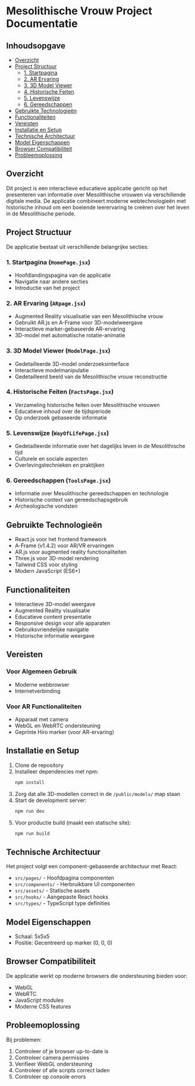 # Mesolithische Vrouw Project Documentatie

## Inhoudsopgave
- [Overzicht](#overzicht)
- [Project Structuur](#project-structuur)
  - [1. Startpagina](#1-startpagina)
  - [2. AR Ervaring](#2-ar-ervaring)
  - [3. 3D Model Viewer](#3-3d-model-viewer)
  - [4. Historische Feiten](#4-historische-feiten)
  - [5. Levenswijze](#5-levenswijze)
  - [6. Gereedschappen](#6-gereedschappen)
- [Gebruikte Technologieën](#gebruikte-technologieën)
- [Functionaliteiten](#functionaliteiten)
- [Vereisten](#vereisten)
- [Installatie en Setup](#installatie-en-setup)
- [Technische Architectuur](#technische-architectuur)
- [Model Eigenschappen](#model-eigenschappen)
- [Browser Compatibiliteit](#browser-compatibiliteit)
- [Probleemoplossing](#probleemoplossing)

## Overzicht
Dit project is een interactieve educatieve applicatie gericht op het presenteren van informatie over Mesolithische vrouwen via verschillende digitale media. De applicatie combineert moderne webtechnologieën met historische inhoud om een boeiende leerervaring te creëren over het leven in de Mesolithische periode.

## Project Structuur
De applicatie bestaat uit verschillende belangrijke secties:

### 1. Startpagina (`HomePage.jsx`)
- Hoofdlandingspagina van de applicatie
- Navigatie naar andere secties
- Introductie van het project

### 2. AR Ervaring (`ARpage.jsx`)
- Augmented Reality visualisatie van een Mesolithische vrouw
- Gebruikt AR.js en A-Frame voor 3D-modelweergave
- Interactieve marker-gebaseerde AR-ervaring
- 3D-model met automatische rotatie-animatie

### 3. 3D Model Viewer (`ModelPage.jsx`)
- Gedetailleerde 3D-model onderzoeksinterface
- Interactieve modelmanipulatie
- Gedetailleerd beeld van de Mesolithische vrouw reconstructie

### 4. Historische Feiten (`FactsPage.jsx`)
- Verzameling historische feiten over Mesolithische vrouwen
- Educatieve inhoud over de tijdsperiode
- Op onderzoek gebaseerde informatie

### 5. Levenswijze (`WayOfLifePage.jsx`)
- Gedetailleerde informatie over het dagelijks leven in de Mesolithische tijd
- Culturele en sociale aspecten
- Overlevingstechnieken en praktijken

### 6. Gereedschappen (`ToolsPage.jsx`)
- Informatie over Mesolithische gereedschappen en technologie
- Historische context van gereedschapsgebruik
- Archeologische vondsten

## Gebruikte Technologieën
- React.js voor het frontend framework
- A-Frame (v1.4.2) voor AR/VR ervaringen
- AR.js voor augmented reality functionaliteiten
- Three.js voor 3D-model rendering
- Tailwind CSS voor styling
- Modern JavaScript (ES6+)

## Functionaliteiten
- Interactieve 3D-model weergave
- Augmented Reality visualisatie
- Educatieve content presentatie
- Responsive design voor alle apparaten
- Gebruiksvriendelijke navigatie
- Historische informatie weergave

## Vereisten
### Voor Algemeen Gebruik
- Moderne webbrowser
- Internetverbinding

### Voor AR Functionaliteiten
- Apparaat met camera
- WebGL en WebRTC ondersteuning
- Geprinte Hiro marker (voor AR-ervaring)

## Installatie en Setup
1. Clone de repository
2. Installeer dependencies met npm:
   ```bash
   npm install
   ```
3. Zorg dat alle 3D-modellen correct in de `/public/models/` map staan
4. Start de development server:
   ```bash
   npm run dev
   ```
5. Voor productie build (maakt een statische site):
   ```bash
   npm run build
   ```

## Technische Architectuur
Het project volgt een component-gebaseerde architectuur met React:
- `src/pages/` - Hoofdpagina componenten
- `src/components/` - Herbruikbare UI componenten
- `src/assets/` - Statische assets
- `src/hooks/` - Aangepaste React hooks
- `src/types/` - TypeScript type definities

## Model Eigenschappen
- Schaal: 5x5x5
- Positie: Gecentreerd op marker (0, 0, 0)

## Browser Compatibiliteit
De applicatie werkt op moderne browsers die ondersteuning bieden voor:
- WebGL
- WebRTC
- JavaScript modules
- Moderne CSS features

## Probleemoplossing
Bij problemen:
1. Controleer of je browser up-to-date is
2. Controleer camera permissies
3. Verifieer WebGL ondersteuning
4. Controleer of alle scripts correct laden
5. Controleer op console errors

